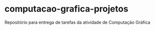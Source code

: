 # computacao-grafica-projetos
Repositório para entrega de tarefas da atividade de Computação Gráfica
